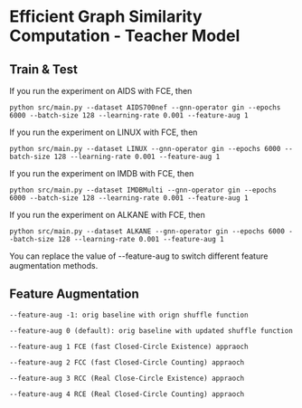 # Efficient Graph Similarity Computation - Teacher Model

## Train & Test
If you run the experiment on AIDS with FCE, then
```
python src/main.py --dataset AIDS700nef --gnn-operator gin --epochs 6000 --batch-size 128 --learning-rate 0.001 --feature-aug 1
```
If you run the experiment on LINUX with FCE, then
```
python src/main.py --dataset LINUX --gnn-operator gin --epochs 6000 --batch-size 128 --learning-rate 0.001 --feature-aug 1
```
If you run the experiment on IMDB with FCE, then
```
python src/main.py --dataset IMDBMulti --gnn-operator gin --epochs 6000 --batch-size 128 --learning-rate 0.001 --feature-aug 1
```
If you run the experiment on ALKANE with FCE, then
```
python src/main.py --dataset ALKANE --gnn-operator gin --epochs 6000 --batch-size 128 --learning-rate 0.001 --feature-aug 1
```

You can replace the value of --feature-aug to switch different feature augmentation methods.

## Feature Augmentation
```
--feature-aug -1: orig baseline with orign shuffle function

--feature-aug 0 (default): orig baseline with updated shuffle function

--feature-aug 1 FCE (fast Closed-Circle Existence) appraoch

--feature-aug 2 FCC (fast Closed-Circle Counting) appraoch

--feature-aug 3 RCC (Real Close-Circle Existence) appraoch

--feature-aug 4 RCE (Real Closed-Circle Counting) appraoch
```


